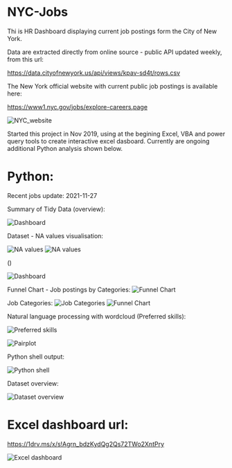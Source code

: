 # NYC-Jobs

Thi is HR Dashboard displaying current job postings form the City of New York.

Data are extracted directly from online source - public API updated weekly, from this url: 

https://data.cityofnewyork.us/api/views/kpav-sd4t/rows.csv

The New York official website with current public job postings is available here:

https://www1.nyc.gov/jobs/explore-careers.page

![NYC_website](https://github.com/arturmark/NYC-Jobs/blob/master/Pictures/NYC_website.PNG)


Started this project in Nov 2019, using at the begining Excel, VBA and power query tools to create interactive excel dasboard. Currently are ongoing additional Python analysis shown below.



# Python:
Recent jobs update: 2021-11-27

Summary of Tidy Data (overview):

![Dashboard](https://github.com/arturmark/NYC-Jobs/blob/master/NYC_dataset_overview.PNG)

Dataset - NA values visualisation:

![NA values](https://github.com/arturmark/NYC-Jobs/blob/master/Charts/NA_Matrix.png)
![NA values](https://github.com/arturmark/NYC-Jobs/blob/master/Charts/NA_Bar.png)

()

![Dashboard](https://github.com/arturmark/NYC-Jobs/blob/master/Charts/Dashboard.png)

Funnel Chart - Job postings by Categories:
![Funnel Chart](https://github.com/arturmark/NYC-Jobs/blob/master/Charts/Funnel%20(a-z).png)

Job Categories:
![Job Categories](https://github.com/arturmark/NYC-Jobs/blob/master/Charts/Python%20Chart-1.png)
![Funnel Chart](https://github.com/arturmark/NYC-Jobs/blob/master/Charts/JobCat_CareerLev.png)

Natural language processing with wordcloud (Preferred skills):

![Preferred skills](https://github.com/arturmark/NYC-Jobs/blob/master/Preferred%20skills.png)


![Pairplot](https://github.com/arturmark/NYC-Jobs/blob/master/Pairplot.png)

Python shell output:

![Python shell](https://github.com/arturmark/NYC-Jobs/blob/master/Python%20analysis.png)

Dataset overview:

![Dataset overview](https://github.com/arturmark/NYC-Jobs/blob/master/Dataset%20overview.png)





# Excel dashboard url: 

https://1drv.ms/x/s!Agrn_bdzKydQg2Qs72TWo2XntPry

![Excel dashboard](https://github.com/arturmark/NYC-Jobs/blob/master/NYC%20Jobs%20-%20Excel%20Dashboard.PNG)
